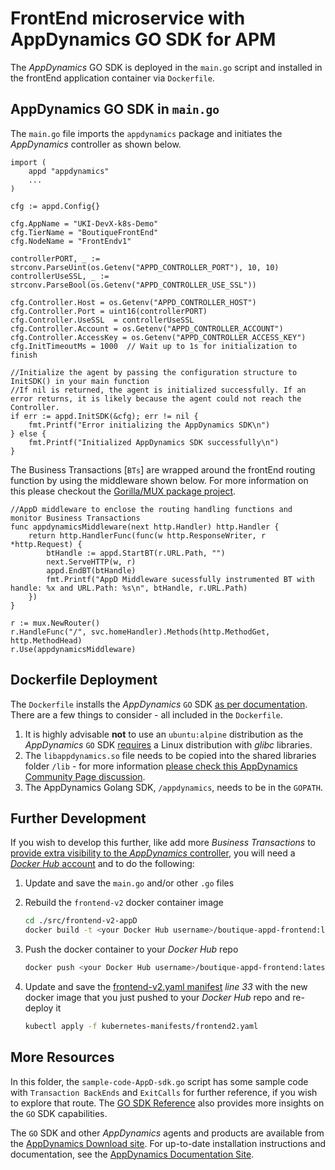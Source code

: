 # FrontEnd microservice with AppDynamics GO SDK for APM

The _AppDynamics_ GO SDK is deployed in the `main.go` script and installed in the frontEnd application container via `Dockerfile`.

## AppDynamics GO SDK in `main.go`

The `main.go` file imports the `appdynamics` package and initiates the _AppDynamics_ controller as shown below.

``` golang
import (
    appd "appdynamics"
    ...
)

cfg := appd.Config{}
	
cfg.AppName = "UKI-DevX-k8s-Demo"
cfg.TierName = "BoutiqueFrontEnd"
cfg.NodeName = "FrontEndv1"

controllerPORT, _ := strconv.ParseUint(os.Getenv("APPD_CONTROLLER_PORT"), 10, 10)
controllerUseSSL, _ := strconv.ParseBool(os.Getenv("APPD_CONTROLLER_USE_SSL"))

cfg.Controller.Host = os.Getenv("APPD_CONTROLLER_HOST")
cfg.Controller.Port = uint16(controllerPORT)
cfg.Controller.UseSSL  = controllerUseSSL
cfg.Controller.Account = os.Getenv("APPD_CONTROLLER_ACCOUNT")
cfg.Controller.AccessKey = os.Getenv("APPD_CONTROLLER_ACCESS_KEY")
cfg.InitTimeoutMs = 1000  // Wait up to 1s for initialization to finish

//Initialize the agent by passing the configuration structure to InitSDK() in your main function
//If nil is returned, the agent is initialized successfully. If an error returns, it is likely because the agent could not reach the Controller.
if err := appd.InitSDK(&cfg); err != nil {
    fmt.Printf("Error initializing the AppDynamics SDK\n")
} else {
    fmt.Printf("Initialized AppDynamics SDK successfully\n")
}
```

The Business Transactions [`BTs`] are wrapped around the frontEnd routing function by using the middleware shown below. For more information on this please checkout the [Gorilla/MUX package project](https://github.com/gorilla/mux#middleware).

``` golang
//AppD middleware to enclose the routing handling functions and monitor Business Transactions
func appdynamicsMiddleware(next http.Handler) http.Handler {
    return http.HandlerFunc(func(w http.ResponseWriter, r *http.Request) {
        btHandle := appd.StartBT(r.URL.Path, "")
        next.ServeHTTP(w, r)
		appd.EndBT(btHandle)
		fmt.Printf("AppD Middleware sucessfully instrumented BT with handle: %x and URL.Path: %s\n", btHandle, r.URL.Path)
    })
}

r := mux.NewRouter()
r.HandleFunc("/", svc.homeHandler).Methods(http.MethodGet, http.MethodHead)
r.Use(appdynamicsMiddleware)
```

## Dockerfile Deployment

The `Dockerfile` installs the _AppDynamics_ `GO` SDK [as per documentation](https://docs.appdynamics.com/display/PRO45/Go+Language+Agent). There are a few things to consider - all included in the `Dockerfile`. 

1. It is highly advisable **not** to use an `ubuntu:alpine` distribution as the _AppDynamics_ `GO` SDK [requires](https://docs.appdynamics.com/display/PRO45/Go+Language+Supported+Environments) a Linux distribution with _glibc_ libraries. 
2. The `libappdynamics.so` file needs to be copied into the shared libraries folder `/lib` - for more information [please check this AppDynamics Community Page discussion](https://community.appdynamics.com/t5/Dynamic-Languages-Node-JS-Python/Golang-SDK-libappdynamics-so-cannot-open-shared-object-file/td-p/29174).
3. The AppDynamics Golang SDK, `/appdynamics`, needs to be in the `GOPATH`.

## Further Development

If you wish to develop this further, like add more _Business Transactions_ to [provide extra visibility to the _AppDynamics_ controller](https://docs.appdynamics.com/display/PRO45/Using+Go+SDK), you will need a [_Docker Hub_ account](https://hub.docker.com/) and to do the following:

1. Update and save the `main.go` and/or other `.go` files
2. Rebuild the `frontend-v2` docker container image
   ```sh
   cd ./src/frontend-v2-appD
   docker build -t <your Docker Hub username>/boutique-appd-frontend:latest .
   ```

3. Push the docker container to your _Docker Hub_ repo
   ```sh
   docker push <your Docker Hub username>/boutique-appd-frontend:latest
   ```

4. Update and save the [frontend-v2.yaml manifest](../../kubernetes-manifests/) _line 33_ with the new docker image that you just pushed to your _Docker Hub_ repo and re-deploy it
   ```sh
   kubectl apply -f kubernetes-manifests/frontend2.yaml
   ```

## More Resources

In this folder, the `sample-code-AppD-sdk.go` script has some sample code with `Transaction BackEnds` and `ExitCalls` for further reference, if you wish to explore that route. The [GO SDK Reference](https://docs.appdynamics.com/display/PRO45/Go+SDK+Reference) also provides more insights on the `GO` SDK capabilities. 

The `GO` SDK and other _AppDynamics_ agents and products are available from the [AppDynamics Download site](https://download.appdynamics.com). For up-to-date installation instructions and documentation, see the [AppDynamics Documentation Site](https://docs.appdynamics.com).